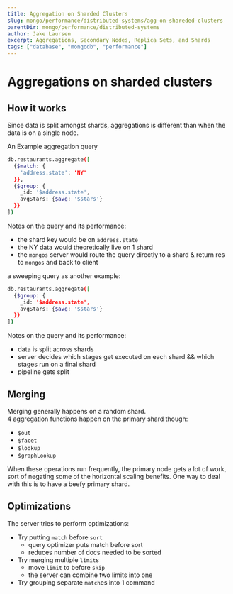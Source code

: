 ```yaml
---
title: Aggregation on Sharded Clusters
slug: mongo/performance/distributed-systems/agg-on-shareded-clusters
parentDir: mongo/performance/distributed-systems
author: Jake Laursen
excerpt: Aggregations, Secondary Nodes, Replica Sets, and Shards
tags: ["database", "mongodb", "performance"]
---
```


# Aggregations on sharded clusters

## How it works

Since data is split amongst shards, aggregations is different than when the data is on a single node.

An Example aggregation query

```bash
db.restaurants.aggregate([
  {$match: {
    'address.state': 'NY'
  }},
  {$group: {
    _id: '$address.state',
    avgStars: {$avg: '$stars'}
  }}
])
```

Notes on the query and its performance:

- the shard key would be on `address.state`
- the NY data would theoretically live on 1 shard
- the `mongos` server would route the query directly to a shard & return res to `mongos` and back to client

a sweeping query as another example:

```bash
db.restaurants.aggregate([
  {$group: {
    _id: '$address.state',
    avgStars: {$avg: '$stars'}
  }}
])
```

Notes on the query and its performance:

- data is split across shards
- server decides which stages get executed on each shard && which stages run on a final shard
- pipeline gets split

## Merging

Merging generally happens on a random shard.  
4 aggregation functions happen on the primary shard though:

- `$out`
- `$facet`
- `$lookup`
- `$graphLookup`

When these operations run frequently, the primary node gets a lot of work, sort of negating some of the horizontal scaling benefits. One way to deal with this is to have a beefy primary shard.

## Optimizations

The server tries to perform optimizations:

- Try putting `match` before `sort`
  - query optimizer puts match before sort
  - reduces number of docs needed to be sorted
- Try merging multiple `limit`s
  - move `limit` to before `skip`
  - the server can combine two limits into one
- Try grouping separate `match`es into 1 command
